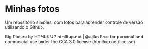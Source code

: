 # Minhas fotos


Um repositório simples, com fotos para aprender controle de versão utilizando o Github.


Big Picture by HTML5 UP
html5up.net | @ajlkn
Free for personal and commercial use under the CCA 3.0 license (html5up.net/license)


